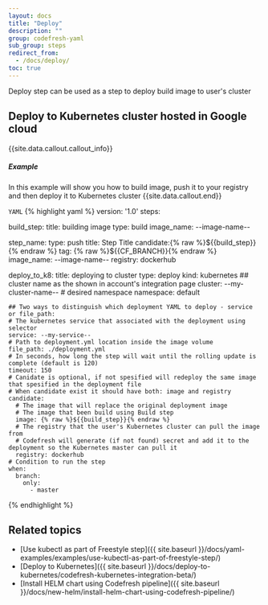 ```yaml
---
layout: docs
title: "Deploy"
description: ""
group: codefresh-yaml
sub_group: steps
redirect_from:
  - /docs/deploy/
toc: true
---
```

Deploy step can be used as a step to deploy build image to user's cluster

## Deploy to Kubernetes cluster hosted in Google cloud

{{site.data.callout.callout_info}}
##### Example
In this example will show you how to build image, push it to your registry and then deploy it to Kubernetes cluster 
{{site.data.callout.end}}

  `YAML`
{% highlight yaml %}
version: '1.0'
steps:
  
  build_step:
    title: building image
    type: build
    image_name: --image-name--
  
  step_name:
    type: push
    title: Step Title
    candidate:{% raw %}${{build_step}}{% endraw %}
    tag: {% raw %}${{CF_BRANCH}}{% endraw %}
    image_name: --image-name--
    registry: dockerhub
    
  deploy_to_k8:
    title: deploying to cluster
    type: deploy
    kind: kubernetes 
    ## cluster name as the shown in account's integration page
    cluster:  --my-cluster-name--
    # desired namespace
    namespace: default
    
    ## Two ways to distinguish which deployment YAML to deploy - service or file_path:    
    # The kubernetes service that associated with the deployment using selector
    service: --my-service--
    # Path to deployment.yml location inside the image volume
    file_path: ./deployment.yml
    # In seconds, how long the step will wait until the rolling update is complete (default is 120)
    timeout: 150
    # Canidate is optional, if not spesified will redeploy the same image that spesified in the deployment file
    # When candidate exist it should have both: image and registry
    candidate:
      # The image that will replace the original deployment image 
      # The image that been build using Build step
      image: {% raw %}${{build_step}}{% endraw %}
      # The registry that the user's Kubernetes cluster can pull the image from
      # Codefresh will generate (if not found) secret and add it to the deployment so the Kubernetes master can pull it
      registry: dockerhub
    # Condition to run the step
    when:
      branch:
        only:
          - master
{% endhighlight %}

## Related topics
- [Use kubectl as part of Freestyle step]({{ site.baseurl }}/docs/yaml-examples/examples/use-kubectl-as-part-of-freestyle-step/) 
- [Deploy to Kubernetes]({{ site.baseurl }}/docs/deploy-to-kubernetes/codefresh-kubernetes-integration-beta/) 
- [Install HELM chart using Codefresh pipeline]({{ site.baseurl }}/docs/new-helm/install-helm-chart-using-codefresh-pipeline/)
